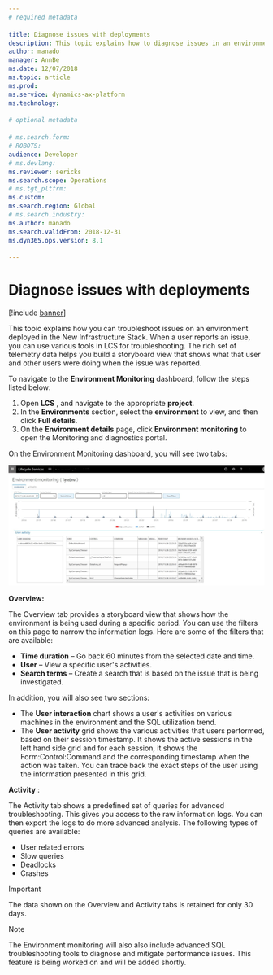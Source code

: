 ```yaml
---
# required metadata

title: Diagnose issues with deployments
description: This topic explains how to diagnose issues in an environment on the new infrastructure stack.
author: manado
manager: AnnBe
ms.date: 12/07/2018
ms.topic: article
ms.prod: 
ms.service: dynamics-ax-platform
ms.technology: 

# optional metadata

# ms.search.form: 
# ROBOTS: 
audience: Developer
# ms.devlang: 
ms.reviewer: sericks
ms.search.scope: Operations
# ms.tgt_pltfrm: 
ms.custom: 
ms.search.region: Global
# ms.search.industry: 
ms.author: manado
ms.search.validFrom: 2018-12-31
ms.dyn365.ops.version: 8.1

---
```


# Diagnose issues with deployments

[!include [banner](../includes/banner.md)]

This topic explains how you can troubleshoot issues on an environment deployed in the New Infrastructure Stack. When a user reports an issue, you can use various tools in LCS for troubleshooting. The rich set of telemetry data helps you build a storyboard view that shows what that user and other users were doing when the issue was reported.

To navigate to the **Environment Monitoring** dashboard, follow the steps listed below:

1. Open **LCS** , and navigate to the appropriate **project**.
2. In the  **Environments**  section, select the  **environment**  to view, and then click  **Full details**.
3. On the  **Environment details**  page, click  **Environment monitoring**  to open the Monitoring and diagnostics portal.

On the Environment Monitoring dashboard, you will see two tabs:

[![Diagnose Issues](./media/DiagnoseIssues.jpg)](./media/DiagnoseIssues.jpg)

**Overview:**

The Overview tab provides a storyboard view that shows how the environment is being used during a specific period. You can use the filters on this page to narrow the information logs. Here are some of the filters that are available:

  - **Time duration**  – Go back 60 minutes from the selected date and time.
  - **User**  – View a specific user&#39;s activities.
  - **Search terms**  – Create a search that is based on the issue that is being investigated.

In addition, you will also see two sections:

  - The  **User interaction**  chart shows a user&#39;s activities on various machines in the environment and the SQL utilization trend.
  - The  **User activity**  grid shows the various activities that users performed, based on their session timestamp. It shows the           active sessions in the left hand side grid and for each session, it shows the Form:Control:Command and the corresponding timestamp       when the action was taken. You can trace back the exact steps of the user using the information presented in this grid.

**Activity** :

The Activity tab shows a predefined set of queries for advanced troubleshooting. This gives you access to the raw information logs. You can then export the logs to do more advanced analysis. The following types of queries are available:

  - User related errors
  - Slow queries
  - Deadlocks
  - Crashes

> [!IMPORTANT]
> The data shown on the Overview and Activity tabs is retained for only 30 days.

> [!NOTE] 
> The Environment monitoring will also  also include advanced SQL troubleshooting tools to diagnose and mitigate performance issues. This feature is being worked on and will be added shortly. 


